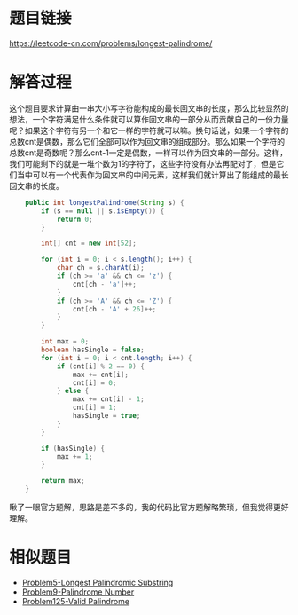 # 题目链接
https://leetcode-cn.com/problems/longest-palindrome/

# 解答过程
这个题目要求计算由一串大小写字符能构成的最长回文串的长度，那么比较显然的想法，一个字符满足什么条件就可以算作回文串的一部分从而贡献自己的一份力量呢？如果这个字符有另一个和它一样的字符就可以嘛。换句话说，如果一个字符的总数cnt是偶数，那么它们全部可以作为回文串的组成部分。那么如果一个字符的总数cnt是奇数呢？那么cnt-1一定是偶数，一样可以作为回文串的一部分。这样，我们可能剩下的就是一堆个数为1的字符了，这些字符没有办法再配对了，但是它们当中可以有一个代表作为回文串的中间元素，这样我们就计算出了能组成的最长回文串的长度。

```java
	public int longestPalindrome(String s) {
		if (s == null || s.isEmpty()) {
			return 0;
		}

		int[] cnt = new int[52];

		for (int i = 0; i < s.length(); i++) {
			char ch = s.charAt(i);
			if (ch >= 'a' && ch <= 'z') {
				cnt[ch - 'a']++;
			}
			if (ch >= 'A' && ch <= 'Z') {
				cnt[ch - 'A' + 26]++;
			}
		}

		int max = 0;
		boolean hasSingle = false;
		for (int i = 0; i < cnt.length; i++) {
			if (cnt[i] % 2 == 0) {
				max += cnt[i];
				cnt[i] = 0;
			} else {
				max += cnt[i] - 1;
				cnt[i] = 1;
				hasSingle = true;
			}
		}

		if (hasSingle) {
			max += 1;
		}

		return max;
	}
```

瞅了一眼官方题解，思路是差不多的，我的代码比官方题解略繁琐，但我觉得更好理解。

# 相似题目
- [Problem5-Longest Palindromic Substring](2021-10-25-leetcode-problem-5.md)
- [Problem9-Palindrome Number](2022-11-08-leetcode-problem-9.md)
- [Problem125-Valid Palindrome](2022-11-09-leetcode-problem-125.md)
